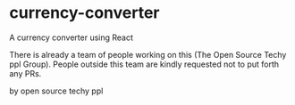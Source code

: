# currency-converter
A currency converter using React

There is already a team of people working on this (The Open Source Techy ppl Group). People outside this team are kindly requested not to put forth any PRs.

by open source techy ppl
